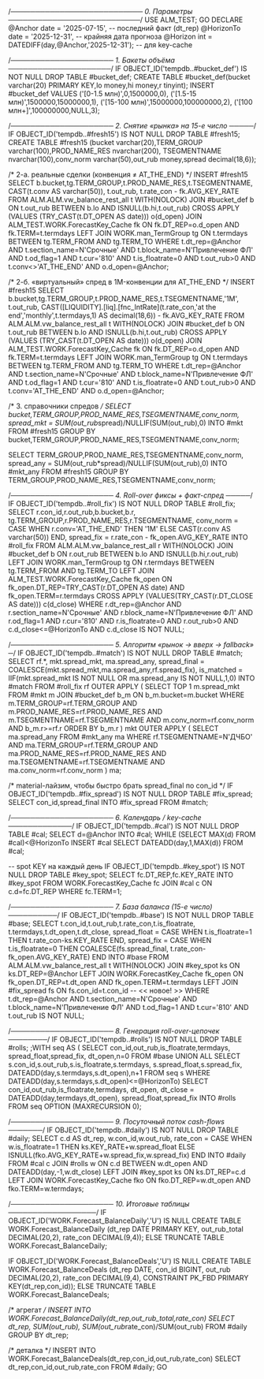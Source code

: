 /*───────────────────────────  0. Параметры  ───────────────────────────*/
USE ALM_TEST;
GO
DECLARE
    @Anchor     date = '2025-07-15',   -- последний факт (dt_rep)
    @HorizonTo  date = '2025-12-31',   -- крайняя дата прогноза
    @Horizon    int  = DATEDIFF(day,@Anchor,'2025-12-31'); -- для key-cache

/*─────────────────────  1. Бакеты объёма  ─────────────────────*/
IF OBJECT_ID('tempdb..#bucket_def') IS NOT NULL DROP TABLE #bucket_def;
CREATE TABLE #bucket_def(bucket varchar(20) PRIMARY KEY,lo money,hi money,r tinyint);
INSERT #bucket_def VALUES
('[0-1.5 млн)',0,1500000,0),
('[1.5-15 млн)',1500000,15000000,1),
('[15-100 млн)',15000000,100000000,2),
('[100 млн+]',100000000,NULL,3);

/*─────────────────────  2. Снятие «рынка» на 15-е число  ─────*/
IF OBJECT_ID('tempdb..#fresh15') IS NOT NULL DROP TABLE #fresh15;
CREATE TABLE #fresh15
(bucket varchar(20),TERM_GROUP varchar(100),PROD_NAME_RES nvarchar(200),
 TSEGMENTNAME nvarchar(100),conv_norm varchar(50),out_rub money,spread decimal(18,6));

/* 2-а. реальные сделки (конвенция ≠ AT_THE_END) */
INSERT #fresh15
SELECT b.bucket,tg.TERM_GROUP,t.PROD_NAME_RES,t.TSEGMENTNAME,
       CAST(t.conv AS varchar(50)),
       t.out_rub,
       t.rate_con - fk.AVG_KEY_RATE
FROM  ALM.ALM.vw_balance_rest_all t WITH(NOLOCK)
JOIN  #bucket_def b ON t.out_rub BETWEEN b.lo AND ISNULL(b.hi,t.out_rub)
CROSS APPLY (VALUES (TRY_CAST(t.DT_OPEN AS date))) o(d_open)
JOIN  ALM_TEST.WORK.ForecastKey_Cache fk ON fk.DT_REP=o.d_open AND fk.TERM=t.termdays
LEFT JOIN WORK.man_TermGroup tg ON t.termdays BETWEEN tg.TERM_FROM AND tg.TERM_TO
WHERE t.dt_rep=@Anchor AND t.section_name=N'Срочные' AND t.block_name=N'Привлечение ФЛ'
  AND t.od_flag=1 AND t.cur='810' AND t.is_floatrate=0 AND t.out_rub>0
  AND t.conv<>'AT_THE_END' AND o.d_open=@Anchor;

/* 2-б. «виртуальный» спред в 1M-конвенции для AT_THE_END */
INSERT #fresh15
SELECT b.bucket,tg.TERM_GROUP,t.PROD_NAME_RES,t.TSEGMENTNAME,'1M',
       t.out_rub,
       CAST([LIQUIDITY].[liq].[fnc_IntRate](t.rate_con,'at the end','monthly',t.termdays,1)
            AS decimal(18,6)) - fk.AVG_KEY_RATE
FROM  ALM.ALM.vw_balance_rest_all t WITH(NOLOCK)
JOIN  #bucket_def b ON t.out_rub BETWEEN b.lo AND ISNULL(b.hi,t.out_rub)
CROSS APPLY (VALUES (TRY_CAST(t.DT_OPEN AS date))) o(d_open)
JOIN  ALM_TEST.WORK.ForecastKey_Cache fk ON fk.DT_REP=o.d_open AND fk.TERM=t.termdays
LEFT JOIN WORK.man_TermGroup tg ON t.termdays BETWEEN tg.TERM_FROM AND tg.TERM_TO
WHERE t.dt_rep=@Anchor AND t.section_name=N'Срочные' AND t.block_name=N'Привлечение ФЛ'
  AND t.od_flag=1 AND t.cur='810' AND t.is_floatrate=0 AND t.out_rub>0
  AND t.conv='AT_THE_END' AND o.d_open=@Anchor;

/* 3. справочники спредов */
SELECT bucket,TERM_GROUP,PROD_NAME_RES,TSEGMENTNAME,conv_norm,
       spread_mkt = SUM(out_rub*spread)/NULLIF(SUM(out_rub),0)
INTO #mkt
FROM #fresh15 GROUP BY bucket,TERM_GROUP,PROD_NAME_RES,TSEGMENTNAME,conv_norm;

SELECT TERM_GROUP,PROD_NAME_RES,TSEGMENTNAME,conv_norm,
       spread_any = SUM(out_rub*spread)/NULLIF(SUM(out_rub),0)
INTO #mkt_any
FROM #fresh15 GROUP BY TERM_GROUP,PROD_NAME_RES,TSEGMENTNAME,conv_norm;

/*─────────────────────  4. Roll-over фиксы + факт-спред  ─────*/
IF OBJECT_ID('tempdb..#roll_fix') IS NOT NULL DROP TABLE #roll_fix;
SELECT r.con_id,r.out_rub,b.bucket,b.r,
       tg.TERM_GROUP,r.PROD_NAME_RES,r.TSEGMENTNAME,
       conv_norm = CASE WHEN r.conv='AT_THE_END' THEN '1M'
                        ELSE CAST(r.conv AS varchar(50)) END,
       spread_fix = r.rate_con - fk_open.AVG_KEY_RATE
INTO   #roll_fix
FROM   ALM.ALM.vw_balance_rest_all r WITH(NOLOCK)
JOIN   #bucket_def b ON r.out_rub BETWEEN b.lo AND ISNULL(b.hi,r.out_rub)
LEFT   JOIN WORK.man_TermGroup tg ON r.termdays BETWEEN tg.TERM_FROM AND tg.TERM_TO
LEFT   JOIN ALM_TEST.WORK.ForecastKey_Cache fk_open
          ON fk_open.DT_REP=TRY_CAST(r.DT_OPEN AS date) AND fk_open.TERM=r.termdays
CROSS  APPLY (VALUES(TRY_CAST(r.DT_CLOSE AS date))) c(d_close)
WHERE  r.dt_rep=@Anchor AND r.section_name=N'Срочные' AND r.block_name=N'Привлечение ФЛ'
  AND  r.od_flag=1 AND r.cur='810' AND r.is_floatrate=0 AND r.out_rub>0
  AND  c.d_close<=@HorizonTo AND c.d_close IS NOT NULL;

/*─────────────────────  5. Алгоритм «рынок → вверх → fallback» ─*/
IF OBJECT_ID('tempdb..#match') IS NOT NULL DROP TABLE #match;
SELECT rf.*,
       mkt.spread_mkt,
       ma.spread_any,
       spread_final = COALESCE(mkt.spread_mkt,ma.spread_any,rf.spread_fix),
       is_matched   = IIF(mkt.spread_mkt IS NOT NULL OR ma.spread_any IS NOT NULL,1,0)
INTO   #match
FROM   #roll_fix rf
OUTER APPLY (
        SELECT TOP 1 m.spread_mkt
        FROM #mkt m JOIN #bucket_def b_m ON b_m.bucket=m.bucket
        WHERE m.TERM_GROUP=rf.TERM_GROUP AND m.PROD_NAME_RES=rf.PROD_NAME_RES
          AND m.TSEGMENTNAME=rf.TSEGMENTNAME AND m.conv_norm=rf.conv_norm
          AND b_m.r>=rf.r
        ORDER BY b_m.r ) mkt
OUTER APPLY (
        SELECT ma.spread_any
        FROM #mkt_any ma
        WHERE rf.TSEGMENTNAME=N'ДЧБО' AND ma.TERM_GROUP=rf.TERM_GROUP
          AND ma.PROD_NAME_RES=rf.PROD_NAME_RES AND ma.TSEGMENTNAME=rf.TSEGMENTNAME
          AND ma.conv_norm=rf.conv_norm ) ma;

/* material-лайзим, чтобы быстро брать spread_final по con_id */
IF OBJECT_ID('tempdb..#fix_spread') IS NOT NULL DROP TABLE #fix_spread;
SELECT con_id,spread_final INTO #fix_spread FROM #match;

/*─────────────────────  6. Календарь / key-cache  ─────────────*/
IF OBJECT_ID('tempdb..#cal') IS NOT NULL DROP TABLE #cal;
SELECT d=@Anchor INTO #cal;
WHILE (SELECT MAX(d) FROM #cal)<@HorizonTo
    INSERT #cal SELECT DATEADD(day,1,MAX(d)) FROM #cal;

-- spot KEY на каждый день
IF OBJECT_ID('tempdb..#key_spot') IS NOT NULL DROP TABLE #key_spot;
SELECT fc.DT_REP,fc.KEY_RATE
INTO   #key_spot
FROM   WORK.ForecastKey_Cache fc JOIN #cal c ON c.d=fc.DT_REP
WHERE  fc.TERM=1;

/*─────────────────────  7. База баланса (15-е число) ──────────*/
IF OBJECT_ID('tempdb..#base') IS NOT NULL DROP TABLE #base;
SELECT  t.con_id,t.out_rub,t.rate_con,t.is_floatrate,
        t.termdays,t.dt_open,t.dt_close,
        spread_float = CASE WHEN t.is_floatrate=1
                                THEN t.rate_con-ks.KEY_RATE END,
        spread_fix   = CASE WHEN t.is_floatrate=0
                                THEN COALESCE(fs.spread_final,
                                              t.rate_con-fk_open.AVG_KEY_RATE) END
INTO    #base
FROM    ALM.ALM.vw_balance_rest_all t WITH(NOLOCK)
JOIN    #key_spot ks ON ks.DT_REP=@Anchor
LEFT JOIN WORK.ForecastKey_Cache fk_open
       ON fk_open.DT_REP=t.dt_open AND fk_open.TERM=t.termdays
LEFT JOIN #fix_spread fs ON fs.con_id=t.con_id      -- << новое! >>
WHERE   t.dt_rep=@Anchor AND t.section_name=N'Срочные' AND t.block_name=N'Привлечение ФЛ'
  AND   t.od_flag=1 AND t.cur='810' AND t.out_rub IS NOT NULL;

/*─────────────────────  8. Генерация roll-over-цепочек ────────*/
IF OBJECT_ID('tempdb..#rolls') IS NOT NULL DROP TABLE #rolls;
;WITH seq AS (
    SELECT con_id,out_rub,is_floatrate,termdays,
           spread_float,spread_fix,
           dt_open,n=0
    FROM   #base
    UNION ALL
    SELECT s.con_id,s.out_rub,s.is_floatrate,s.termdays,
           s.spread_float,s.spread_fix,
           DATEADD(day,s.termdays,s.dt_open),n+1
    FROM   seq s
    WHERE  DATEADD(day,s.termdays,s.dt_open)<=@HorizonTo)
SELECT  con_id,out_rub,is_floatrate,termdays,
        dt_open,
        dt_close = DATEADD(day,termdays,dt_open),
        spread_float,spread_fix
INTO   #rolls
FROM   seq OPTION (MAXRECURSION 0);

/*─────────────────────  9. Посуточный поток cash-flows ───────*/
IF OBJECT_ID('tempdb..#daily') IS NOT NULL DROP TABLE #daily;
SELECT c.d AS dt_rep,
       w.con_id,w.out_rub,
       rate_con = CASE
                    WHEN w.is_floatrate=1
                         THEN ks.KEY_RATE+w.spread_float
                    ELSE ISNULL(fko.AVG_KEY_RATE+w.spread_fix,w.spread_fix)
                  END
INTO   #daily
FROM   #cal c
JOIN   #rolls w
  ON   c.d BETWEEN w.dt_open AND DATEADD(day,-1,w.dt_close)
LEFT  JOIN #key_spot ks ON ks.DT_REP=c.d
LEFT  JOIN WORK.ForecastKey_Cache fko
       ON fko.DT_REP=w.dt_open AND fko.TERM=w.termdays;

/*───────────────────── 10. Итоговые таблицы  ──────────────────*/
IF OBJECT_ID('WORK.Forecast_BalanceDaily','U') IS NULL
    CREATE TABLE WORK.Forecast_BalanceDaily
    (dt_rep DATE PRIMARY KEY,
     out_rub_total DECIMAL(20,2),
     rate_con      DECIMAL(9,4));
ELSE TRUNCATE TABLE WORK.Forecast_BalanceDaily;

IF OBJECT_ID('WORK.Forecast_BalanceDeals','U') IS NULL
    CREATE TABLE WORK.Forecast_BalanceDeals
    (dt_rep DATE,
     con_id  BIGINT,
     out_rub DECIMAL(20,2),
     rate_con DECIMAL(9,4),
     CONSTRAINT PK_FBD PRIMARY KEY(dt_rep,con_id));
ELSE TRUNCATE TABLE WORK.Forecast_BalanceDeals;

/* агрегат */
INSERT INTO WORK.Forecast_BalanceDaily(dt_rep,out_rub_total,rate_con)
SELECT dt_rep,
       SUM(out_rub),
       SUM(out_rub*rate_con)/SUM(out_rub)
FROM   #daily
GROUP BY dt_rep;

/* деталка */
INSERT INTO WORK.Forecast_BalanceDeals(dt_rep,con_id,out_rub,rate_con)
SELECT dt_rep,con_id,out_rub,rate_con FROM #daily;
GO
